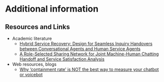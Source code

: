 # Additional information

## Resources and Links <a href="#h.t23f6ncuijwz" id="h.t23f6ncuijwz"></a>

* Academic literature
  * [Hybrid Service Recovery: Design for Seamless Inquiry Handovers between Conversational Agents and Human Service Agents](https://scholarspace.manoa.hawaii.edu/bitstream/10125/70756/0117.pdf)
  * [A Role-Selected Sharing Network for Joint Machine-Human Chatting Handoff and Service Satisfaction Analysis](https://arxiv.org/pdf/2109.08412.pdf)
* Web resources, blogs
  * [Why ‘containment rate’ is NOT the best way to measure your chatbot or voicebot](https://vux.world/why-containment-rate-is-not-the-best-way-to-measure-your-chatbot-or-voicebot/)
